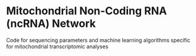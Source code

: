 # Mitochondrial Non-Coding RNA (ncRNA) Network
Code for sequencing parameters and machine learning algorithms specific for mitochondrial transcriptomic analyses

